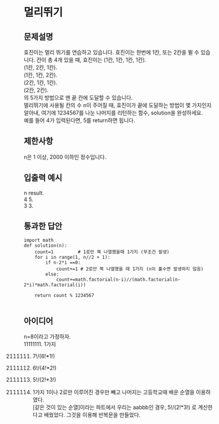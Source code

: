 # 멀리뛰기
## 문제설명
효진이는 멀리 뛰기를 연습하고 있습니다. 효진이는 한번에 1칸, 또는 2칸을 뛸 수 있습니다. 칸이 총 4개 있을 때, 효진이는
(1칸, 1칸, 1칸, 1칸).  
(1칸, 2칸, 1칸).  
(1칸, 1칸, 2칸).  
(2칸, 1칸, 1칸).  
(2칸, 2칸).  
의 5가지 방법으로 맨 끝 칸에 도달할 수 있습니다.   
멀리뛰기에 사용될 칸의 수 n이 주어질 때, 효진이가 끝에 도달하는 방법이 몇 가지인지 알아내, 여기에 1234567를 나눈 나머지를 리턴하는 함수, solution을 완성하세요.   
예를 들어 4가 입력된다면, 5를 return하면 됩니다.   

## 제한사항
n은 1 이상, 2000 이하인 정수입니다.

## 입출력 예시
n	result.  
4	5.  
3	3.   

## 통과한 답안
```
import math
def solution(n): 
    count=1         # 1로만 쭉 나열했을때 1가지 (무조건 발생)
    for i in range(1, n//2 + 1):
        if n-2*i ==0:
            count+=1 # 2로만 쭉 나열했을 때 1가지 (n이 홀수면 발생하지 않음)
        else:
            count+=math.factorial(n-i)//(math.factorial(n-2*i)*math.factorial(i))
    
    return count % 1234567
    
```
## 아이디어
n=8이라고 가정하자.  
11111111.  1가지

2111111.  7!/(6!*1!)
221111.   6!/(4!*2!)
22211.    5!/(2!*3!)

2222.  1가지
1이나 2로만 이루어진 경우만 빼고 나머지는 고등학교때 배운 순열을 이용하였다.  
[같은 것이 있는 순열]이라는 파트에서 우리는 aabbb인 경우, 5!/(2!*3!) 로 계산한다고 배웠었다. 그것을 이용해 반복문을 만들었다. 
